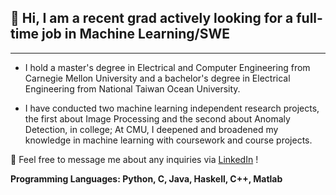 ## 👋 Hi, I am a recent grad actively looking for a full-time job in Machine Learning/SWE



---

*   I hold a master's degree in Electrical and Computer Engineering from 
Carnegie Mellon University and a bachelor's degree in Electrical Engineering from National Taiwan Ocean University. 

*   I have conducted two machine learning independent research projects, the first about Image Processing and the second about Anomaly Detection, in college; At CMU, I deepened and broadened my knowledge in machine learning with coursework and course projects.


🔗 Feel free to message me about any inquiries via [LinkedIn](https://www.linkedin.com/in/yijing-sie/) !


 **Programming Languages: Python, C, Java, Haskell, C++, Matlab**
